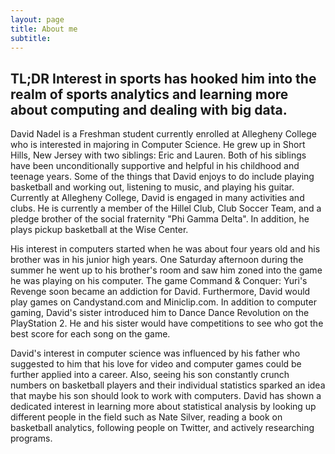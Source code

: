 ```yaml
---
layout: page
title: About me
subtitle:
---
```


## TL;DR Interest in sports has hooked him into the realm of sports analytics and learning more about computing and dealing with big data.
David Nadel is a Freshman student currently enrolled at Allegheny College who is interested in majoring in Computer Science. He grew up in Short Hills, New Jersey with two siblings: Eric and Lauren. Both of his siblings have been unconditionally supportive and helpful in his childhood and teenage years. Some of the things that David enjoys to do include playing basketball and working out, listening to music, and playing his guitar. Currently at Allegheny College, David is engaged in many activities and clubs. He is currently a member of the Hillel Club, Club Soccer Team, and a pledge brother of the social fraternity "Phi Gamma Delta". In addition, he plays pickup basketball at the Wise Center.  

His interest in computers started when he was about four years old and his brother was in his junior high years. One Saturday afternoon during the summer he went up to his brother's room and saw him zoned into the game he was playing on his computer. The game Command & Conquer: Yuri's Revenge soon became an addiction for David. Furthermore, David would play games on Candystand.com and Miniclip.com. In addition to computer gaming, David's sister introduced him to Dance Dance Revolution on the PlayStation 2. He and his sister would have competitions to see who got the best score for each song on the game.

David's interest in computer science was influenced by his father who suggested to him that his love for video and computer games could be further applied into a career. Also, seeing his son constantly crunch numbers on basketball players and their individual statistics sparked an idea that maybe his son should look to work with computers. David has shown a dedicated interest in learning more about statistical analysis by looking up different people in the field such as Nate Silver, reading a book on basketball analytics, following people on Twitter, and actively researching programs.
